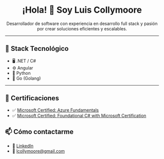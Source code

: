 

<h1 align="center">¡Hola! 👋 Soy Luis Collymoore </h1>

<p align="center">
  Desarrollador de software con experiencia en desarrollo full stack y pasión por crear soluciones eficientes y escalables.
</p>

---

## 🧰 Stack Tecnológico

- 🖥️ .NET / C#
- ⚙️ Angular
- 🐍 Python
- 🦫 Go (Golang)

---
## 📜 Certificaciones
- ✅ [Microsoft Certified: Azure Fundamentals](https://www.credly.com/badges/xxxxx)
- ✅ [Microsoft Certified: Foundational C# with Microsoft Certification]([https://www.credly.com/badges/xxxxx](https://www.freecodecamp.org/certification/LuisRafaelCollymoore/foundational-c-sharp-with-microsoft))  


## 📫 Cómo contactarme
- 💼 [LinkedIn](https://www.linkedin.com/in/luis-rafael-collymoore-a77539189/)
- 📧 lcollymoore@gmail.com

